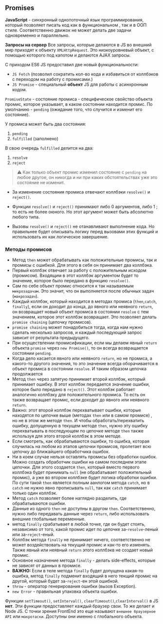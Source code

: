## Promises

**JavaScript** - синхронный однопоточный язык программирования, который позволяет писать код как в функциональном , так и в ООП стиле. Соответственно движок не может делать две задачи одновременно и параллельно. 

**Запросы на сервер**
Все запросы, которые делаются в JS во внешний мир приходят к объекту `XMLHttpRequest`. Это низкоуровневый объект, с помощью которого под капотом и делаются AJAX запросы.

С приходом ES6 JS предоставил две новый функциональности:
- `JS Fetch` (позволил сократить кол-во кода и избавиться от коллбэков с переходом на работу с промисами.)
- `JS Promise` - специальный **объект** JS для работы с асинхронным кодом.

`PromiseState` - состояние промиса - специфическое свойство объекта промис, которое указывает, в каком состоянии находится промис. По умолчанию - `pending` (ожидание того, что случится и изменит его состояние).

У промиса может быть два состояния:
1. `pending`
2. `fulfilled` (заполнено)
    
В свою очередь `fulfilled` делится на два:
1. `resolve`
2. `reject` 

> ⚠️ Как только объект промис изменил состояние с `pending` на любое другое, он никогда и ни при каких обстоятельствах уже это состояние не изменит.

- За изменение состояния промиса отвечают коллбэки `resolve()` и `reject()`.

- Функции `resolve()` и `reject()` принимают либо 0 аргументов, либо 1 ; то есть не более оюного. Но этот аргумент может быть абсолютно любого типа. 

- Вызовы `resolve()` и `reject()` не отанавливают выполнение кода. Но правильнее будет описывать логику перед вызовами этих функций и использовать их как логическое завершение.

### Методы промисов
- Метод `then` может обрабатывать как положительные промисы, так и промисы с ошибкой. Для этого в себя он принимает два коллбэка.
- Первый коллбэк отвечает за работу с положительным исходом (промисом). Входящим в этот коллбэк аргументом будет то значение, которое было передано в функцию `resolve()`.
- Сам по себе объект промис относится к так называемым `микрозадачам`. Это значит, что он выполняется после обычных задач (`макрозадач`).
- Каждый коллбэк, который находится в методах промиса (`then`,`catch`, `finally`), если он доходит до конца, до явного или неявного `return`, он возвращает новый объект промиса в состоянии `resolve` с тем значением, которое этот коллбэк возвращает. Это позволяет делать `promise chaining` (цепочку промисов).
- `promise chaining` может понадобиться тогда, когда нам нужно сделать несколько запросов, и каждый последующий запрос зависит от результата предыдущего.
- При осуществлении промисификации, если мы делаем явный `return` объекта `promise` через `new Promise()`, то он всегда возвращается состоянии `pending`.
- Когда дело касается явного или неявного `return`, но не промиса, а какого-то другого значения, то это значение всегда оборачивается в объект промиса в состоянии `resolve`. И таким образом цепочка продолжается
- Метод `then` через запятую принимает второй коллбэк, который принимает ошибку. В этот коллбэк передается значение ошибки, которое было передано в `reject()`. Этот коллбэк работает аналогично коллбэку для положительного промиса. То есть он также возвращает промис, если доходит до явного или неявного `return`.
- Важно: этот второй коллбэк перехватывает ошибки, которые находятся по цепочке выше (методах `then` или в самом промисе) , но не в этом же методе `then`. И чтобы обработать/перехватить ошибку, допущенную в текущем методе `then`, нужно эту ошибку перехватывать в последующем по цепочке методе `then` также используя для этого второй коллбэк в этом методе.
- Если смотреть, как обрабатываются ошибки, то ошибка, которая случилась на любом из этапов цепочки промисов, пролетает всю цепочку до ближайшего обработчика ошибок.
- Ни в коем случае нельзя оставлять промисы без обработки ошибок. Можно создать обработчик ошибки на самом последнем этапе цепочки. Для этого создается `then`, который вместо первого коллбэка будет принимать `null` (не обрабатывает положительный промис), а уже во втором коллбэке будет логика обработки ошибки. По сути такой `then` является полным аанлогом метода `catch`, но в `catch` не нужно явно прописывать `null`, так как `catch` принимает только один коллбэк.
- Метод `catch` позволяет более наглядно разделить, где обрабатываются ошибки. 
- Данные из одного `then` не доступны в другом `then`. Соответственно, нужно либо передавать данные через `return`, либо использовать внешние глобальные переменные.
- метод `finally` срабатывает в любой точке, где он будет стоять, независимо от того, какой промис идет по цепочке за-`resolve`-леный или за-`reject`-еный.
- Коллбэк метода `finally` не принимает ничего, соответственно не может воздействовать на текущий промис и как-то его изменять. Также явный или неявный `return` этого коллбэкв не создает новый промис.
- Основное назначение метода `finally` - делать side-effects, которые не зависят от данных в промисе.
- **ВАЖНО:** Если в теле метода `finally` будет допущена какая-то ошибка, метод `finally` подменит входящий в него текщий промис на другой, который будет за-`reject`-ен этой ошибкой.
- `throw` - оператор генерирования ошибки (вызов Exception). 
- `new Error` - правильная упаковка объекта ошибки.


Функции `setTimeout()`, `setInterval()`, `clearTimeout()`,`clearInterval()` в JS **нет**. Эти функции предоставляет каждый браузер свои. То же делает и Node JS. С точки зрения FrontEnd это еще называют `внешнее браузерное API` или `макротаски`. Доступны они именно с глобального объекта.



